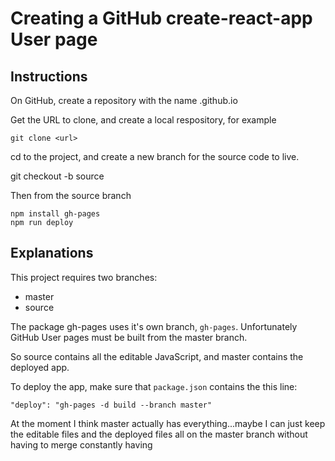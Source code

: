 
# Creating a GitHub create-react-app User page

## Instructions

On GitHub, create a repository with the name <username>.github.io

Get the URL to clone, and create a local respository, for example

    git clone <url>

cd to the project, and create a new branch for the source code to live. 

git checkout -b source

Then from the source branch

 	npm install gh-pages
 	npm run deploy



## Explanations


This project requires two branches:

- master
- source

The package gh-pages uses it's own branch, `gh-pages`. Unfortunately GitHub User pages must be built from the master branch.

So source contains all the editable JavaScript, and master contains the deployed app.

To deploy the app, make sure that `package.json` contains the this line:

    "deploy": "gh-pages -d build --branch master"
    
    
At the moment I think master actually has everything...maybe I can just keep the editable files and the deployed files all on the master branch without having to merge constantly having


